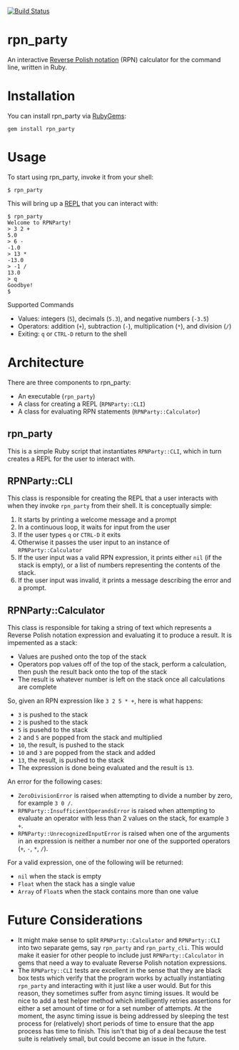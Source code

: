 [![Build Status](https://travis-ci.org/toasterlovin/rpn_party.svg?branch=master)](https://travis-ci.org/toasterlovin/rpn_party)

# rpn_party

An interactive [Reverse Polish notation] (RPN) calculator for the command line,
written in Ruby.

[Reverse Polish notation]: https://en.wikipedia.org/wiki/Reverse_Polish_notation

# Installation

You can install rpn_party via [RubyGems]:

```
gem install rpn_party
```

[RubyGems]: https://rubygems.org

# Usage

To start using rpn_party, invoke it from your shell:

```
$ rpn_party
```

This will bring up a [REPL] that you can interact with:

[REPL]: https://en.wikipedia.org/wiki/Read–eval–print_loop

```
$ rpn_party
Welcome to RPNParty!
> 3 2 +
5.0
> 6 -
-1.0
> 13 *
-13.0
> -1 /
13.0
> q
Goodbye!
$
```

Supported Commands

- Values: integers (`5`), decimals (`5.3`), and negative numbers (`-3.5`)
- Operators: addition (`+`), subtraction (`-`), multiplication (`*`), and
  division (`/`)
- Exiting: `q` or `CTRL-D` return to the shell

# Architecture

There are three components to rpn_party: 
- An executable (`rpn_party`)
- A class for creating a REPL (`RPNParty::CLI`)
- A class for evaluating RPN statements (`RPNParty::Calculator`)

## rpn_party

This is a simple Ruby script that instantiates `RPNParty::CLI`, which in turn
creates a REPL for the user to interact with.

## RPNParty::CLI

This class is responsible for creating the REPL that a user interacts with when
they invoke `rpn_party` from their shell. It is conceptually simple:

1. It starts by printing a welcome message and a prompt
2. In a continuous loop, it waits for input from the user
3. If the user types `q` or `CTRL-D` it exits
4. Otherwise it passes the user input to an instance of `RPNParty::Calculator`
5. If the user input was a valid RPN expression, it prints either `nil` (if the
   stack is empty), or a list of numbers representing the contents of the stack.
6. If the user input was invalid, it prints a message describing the error and
   a prompt.

## RPNParty::Calculator

This class is responsible for taking a string of text which represents a Reverse
Polish notation expression and evaluating it to produce a result. It is
impemented as a stack:

- Values are pushed onto the top of the stack
- Operators pop values off of the top of the stack, perform a calculation, then
  push the result back onto the top of the stack
- The result is whatever number is left on the stack once all calculations are
  complete

So, given an RPN expression like `3 2 5 * +`, here is what happens:

- `3` is pushed to the stack
- `2` is pushed to the stack
- `5` is pusehd to the stack
- `2` and `5` are popped from the stack and multiplied
- `10`, the result, is pushed to the stack
- `10` and `3` are popped from the stack and added
- `13`, the result, is pushed to the stack
- The expression is done being evaluated and the result is `13`.

An error for the following cases:

- `ZeroDivisionError` is raised when attempting to divide a number by zero,
  for example `3 0 /`.
- `RPNParty::InsufficientOperandsError` is raised when attempting to evaluate
  an operator with less than 2 values on the stack, for example `3 +`.
- `RPNParty::UnrecognizedInputError` is raised when one of the arguments in an
  expression is neither a number nor one of the supported operators (`+`, `-`,
  `*`, `/`).

For a valid expression, one of the following will be returned:

  - `nil` when the stack is empty
  - `Float` when the stack has a single value
  - `Array` of `Float`s when the stack contains more than one value

# Future Considerations

- It might make sense to split `RPNParty::Calculator` and `RPNParty::CLI` into
  two separate gems, say `rpn_party` and `rpn_party_cli`. This would make it
  easier for other people to include just `RPNParty::Calculator` in gems that
  need a way to evaluate Reverse Polish notation expressions.
- The `RPNParty::CLI` tests are excellent in the sense that they are black box
  tests which verify that the program works by actually instantiating `rpn_party`
  and interacting with it just like a user would. But for this reason, they
  sometimes suffer from async timing issues. It would be nice to add a test
  helper method which intelligently retries assertions for either a set amount
  of time or for a set number of attempts. At the moment, the async timing
  issue is being addressed by sleeping the test process for (relatively) short
  periods of time to ensure that the app process has time to finish. This isn't
  that big of a deal because the test suite is relatively small, but could
  become an issue in the future.
